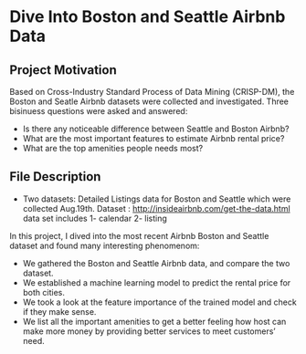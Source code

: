 # Dive Into Boston and Seattle Airbnb Data

## Project Motivation

Based on Cross-Industry Standard Process of Data Mining (CRISP-DM), the Boston and Seatle Airbnb datasets were collected and investigated.
Three bisinuess questions were asked and answered:

- Is there any noticeable difference between Seattle and Boston Airbnb?  
- What are the most important features to estimate Airbnb rental price?  
- What are the top amenities people needs most?  

## File Description

- Two datasets:
   Detailed Listings data for Boston and Seattle which were collected Aug.19th.
   Dataset : http://insideairbnb.com/get-the-data.html
data set includes 
1- calendar
2- listing 

   
In this project, I dived into the most recent Airbnb Boston and Seattle dataset and found many interesting phenomenom:
- We gathered the Boston and Seattle Airbnb data, and compare the two dataset.
- We established a machine learning model to predict the rental price for both cities.
- We took a look at the feature importance of the trained model and check if they make sense.
- We list all the important amenities to get a better feeling how host can make more money by providing better services to meet customers’ need.
